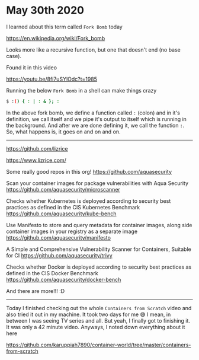# May 30th 2020

I learned about this term called `Fork Bomb` today

https://en.wikipedia.org/wiki/Fork_bomb

Looks more like a recursive function, but one that doesn't end (no base case).

Found it in this video

https://youtu.be/8fi7uSYlOdc?t=1985

Running the below `Fork Bomb` in a shell can make things crazy

```bash
$ :() { : | : & }; :
```

In the above fork bomb, we define a function called `:` (colon) and in it's
definition, we call itself and we pipe it's output to itself which is running
in the background. And after we are done defining it, we call the function `:`.
So, what happens is, it goes on and on and on.

---

https://github.com/lizrice

https://www.lizrice.com/

Some really good repos in this org!
https://github.com/aquasecurity

Scan your container images for package vulnerabilities with Aqua Security
https://github.com/aquasecurity/microscanner

Checks whether Kubernetes is deployed according to security best practices as defined in the CIS Kubernetes Benchmark
https://github.com/aquasecurity/kube-bench

Use Manifesto to store and query metadata for container images, along side
container images in your registry as a separate image
https://github.com/aquasecurity/manifesto

A Simple and Comprehensive Vulnerability Scanner for Containers, Suitable for CI
https://github.com/aquasecurity/trivy

Checks whether Docker is deployed according to security best practices as defined in the CIS Docker Benchmark 
https://github.com/aquasecurity/docker-bench

And there are more!!! :D

---

Today I finished checking out the whole `Containers from Scratch` video and
also tried it out in my machine. It took two days for me 😅 I mean, in between
I was seeing TV series and all. But yeah, I finally got to finishing it. It
was only a 42 minute video. Anyways, I noted down everything about it here

https://github.com/karuppiah7890/container-world/tree/master/containers-from-scratch


